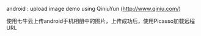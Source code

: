 android : upload image demo using QiniuYun (http://www.qiniu.com/)

使用七牛云上传android手机相册中的图片，上传成功后，使用Picasso加载远程URL


